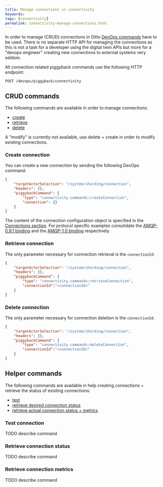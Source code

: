 ```yaml
---
title: Manage connections in connectivity
keywords: 
tags: [connectivity]
permalink: connectivity-manage-connections.html
---
```


In order to manage (CRUD) connections in Ditto [DevOps commands](installation-operating.html#connectivity-service-commands)
have to be used. There is no separate HTTP API for managing the connections as this is not a task for a developer using 
the digital twin APIs but more for a "devops engineer" creating new connections to external systems very seldom.

All connection related piggyback commands use the following HTTP endpoint:

```
POST /devops/piggyback/connectivity
```

## CRUD commands

The following commands are available in order to manage connections:


* [create](#create-connection)
* [retrieve](#retrieve-connection)
* [delete](#delete-connection)

A "modify" is currently not available, use delete + create in order to modify existing connections.

### Create connection

You can create a new connection by sending the following DevOps command:

```json
{
    "targetActorSelection": "/system/sharding/connection",
    "headers": {},
    "piggybackCommand": {
        "type": "connectivity.commands:createConnection",
        "connection": {}
    }
}
```

The content of the connection configuration object is specified in the [Connections section](/basic-connections.html).
For protocol specific examples consolidate the [AMQP-0.9.1 binding](/connectivity-protocol-bindings-amqp091.html) and
the [AMQP-1.0 binding](/connectivity-protocol-bindings-amqp10.html) respectively.




### Retrieve connection

The only parameter necessary for connection retrieval is the `connectionId`:

```json
{
    "targetActorSelection": "/system/sharding/connection",
    "headers": {},
    "piggybackCommand": {
        "type": "connectivity.commands:retrieveConnection",
        "connectionId":"<connectionID>"
    }
}
```

### Delete connection

The only parameter necessary for connection deletion is the `connectionId`:

```json
{
    "targetActorSelection": "/system/sharding/connection",
    "headers": {},
    "piggybackCommand": {
        "type": "connectivity.commands:deleteConnection",
        "connectionId":"<connectionID>"
    }
}
```

## Helper commands

The following commands are available in help creating connections + retrieve the status of existing connections:


* [test](#test-connection)
* [retrieve desired connection status](#retrieve-connection-status)
* [retrieve actual connection status + metrics](#retrieve-connection-metrics)

### Test connection

TODO describe command

### Retrieve connection status

TODO describe command

### Retrieve connection metrics

TODO describe command












